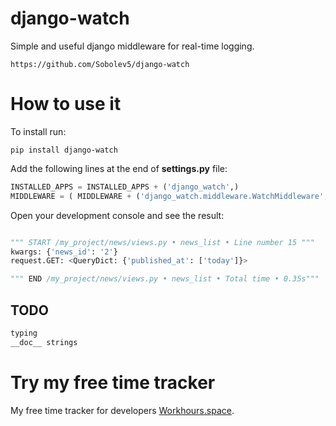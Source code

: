 # django-watch

Simple and useful django middleware for real-time logging.

```no-highlight
https://github.com/Sobolev5/django-watch
```

# How to use it

To install run:
```no-highlight
pip install django-watch
```


Add the following lines at the end of **settings.py** file:
```python
INSTALLED_APPS = INSTALLED_APPS + ('django_watch',)
MIDDLEWARE = ( MIDDLEWARE + ('django_watch.middleware.WatchMiddleware',) )  
```


Open your development console and see the result:
```python

""" START /my_project/news/views.py • news_list • Line number 15 """
kwargs: {'news_id': '2'}
request.GET: <QueryDict: {'published_at': ['today']}>

""" END /my_project/news/views.py • news_list • Total time • 0.35s"""
```

## TODO
```python
typing
__doc__ strings
```

# Try my free time tracker
My free time tracker for developers [Workhours.space](https://workhours.space/). 
